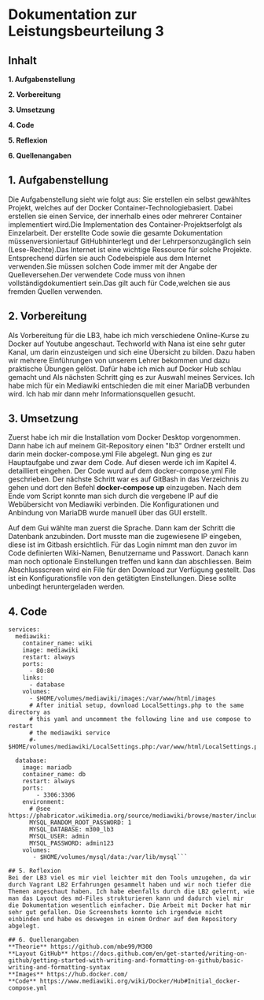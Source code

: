 # Dokumentation zur Leistungsbeurteilung 3 
## Inhalt 
**1. Aufgabenstellung**
   
**2. Vorbereitung**

**3. Umsetzung**
   
**4. Code**

**5. Reflexion**
   
**6. Quellenangaben**

## 1. Aufgabenstellung

Die Aufgabenstellung sieht wie folgt aus:
Sie erstellen ein selbst gewähltes Projekt, welches auf der Docker Container-Technologiebasiert. Dabei erstellen sie einen Service, der innerhalb eines oder mehrerer Container implementiert wird.Die Implementation des Container-Projektserfolgt als Einzelarbeit. Der erstellte Code sowie die gesamte Dokumentation müssenversioniertauf GitHubhinterlegt und der Lehrpersonzugänglich sein (Lese-Rechte).Das Internet ist eine wichtige Ressource für solche Projekte. Entsprechend dürfen sie auch Codebeispiele aus dem Internet verwenden.Sie müssen solchen Code immer mit der Angabe der Quelleversehen.Der verwendete Code muss von ihnen vollständigdokumentiert sein.Das gilt auch für Code,welchen sie aus fremden Quellen verwenden. 

## 2. Vorbereitung
Als Vorbereitung für die LB3, habe ich mich verschiedene Online-Kurse zu Docker auf Youtube angeschaut. Techworld with Nana ist eine sehr guter Kanal, um darin einzusteigen und sich eine Übersicht zu bilden. Dazu haben wir mehrere Einführungen von unserem Lehrer bekommen und dazu praktische Übungen gelöst. Dafür habe ich mich auf Docker Hub schlau gemacht und 
Als nächsten Schritt ging es zur Auswahl meines Services. Ich habe mich für ein Mediawiki entschieden die mit einer MariaDB verbunden wird. Ich hab mir dann mehr Informationsquellen gesucht.


## 3. Umsetzung
Zuerst habe ich mir die Installation vom Docker Desktop vorgenommen. Dann habe ich auf meinem Git-Repository einen "lb3" Ordner erstellt und darin mein docker-compose.yml File abgelegt. Nun ging es zur Hauptaufgabe und zwar dem Code. Auf diesen werde ich im Kapitel 4. detailliert eingehen. Der Code wurd auf dem docker-compose.yml File geschrieben. Der nächste Schritt war es auf GitBash in das Verzeichnis zu gehen und dort den Befehl **docker-compose up** einzugeben. Nach dem Ende vom Script konnte man sich durch die vergebene IP auf die Webübersicht von Mediawiki verbinden. Die Konfigurationen und Anbindung von MariaDB wurde manuell über das GUI erstellt.  
  
Auf dem Gui wählte man zuerst die Sprache. Dann kam der Schritt die Datenbank anzubinden. Dort musste man die zugewiesene IP eingeben, diese ist im Gitbash ersichtlich. Für das Login nimmt man den zuvor im Code definierten Wiki-Namen, Benutzername und Passwort. Danach kann man noch optionale Einstellungen treffen und kann dan abschliessen. Beim Abschlussscreen wird ein File für den Download zur Verfügung gestellt. Das ist ein Konfigurationsfile von den getätigten Einstellungen. Diese sollte unbedingt heruntergeladen werden. 

## 4. Code 
```version: '3'
services:
  mediawiki:
    container_name: wiki
    image: mediawiki
    restart: always
    ports:
      - 80:80
    links:
      - database
    volumes:
      - $HOME/volumes/mediawiki/images:/var/www/html/images
      # After initial setup, download LocalSettings.php to the same directory as
      # this yaml and uncomment the following line and use compose to restart
      # the mediawiki service
      #- $HOME/volumes/mediawiki/LocalSettings.php:/var/www/html/LocalSettings.php

  database:
    image: mariadb
    container_name: db
    restart: always
    ports:
        - 3306:3306
    environment:
      # @see https://phabricator.wikimedia.org/source/mediawiki/browse/master/includes/DefaultSettings.php
      MYSQL_RANDOM_ROOT_PASSWORD: 1
      MYSQL_DATABASE: m300_lb3
      MYSQL_USER: admin
      MYSQL_PASSWORD: admin123
    volumes:
       - $HOME/volumes/mysql/data:/var/lib/mysql```

## 5. Reflexion
Bei der LB3 viel es mir viel leichter mit den Tools umzugehen, da wir durch Vagrant LB2 Erfahrungen gesammelt haben und wir noch tiefer die Themen angeschaut haben. Ich habe ebenfalls durch die LB2 gelernt, wie man das Layout des md-Files strukturieren kann und dadurch viel mir die Dokumentation wesentlich einfacher. Die Arbeit mit Docker hat mir sehr gut gefallen. Die Screenshots konnte ich irgendwie nicht einbinden und habe es deswegen in einem Ordner auf dem Repository abgelegt.

## 6. Quellenangaben
**Theorie** https://github.com/mbe99/M300  
**Layout GitHub** https://docs.github.com/en/get-started/writing-on-github/getting-started-with-writing-and-formatting-on-github/basic-writing-and-formatting-syntax  
**Images** https://hub.docker.com/  
**Code** https://www.mediawiki.org/wiki/Docker/Hub#Initial_docker-compose.yml  
